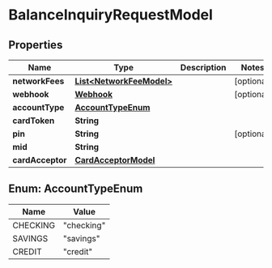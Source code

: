 
# BalanceInquiryRequestModel

## Properties
Name | Type | Description | Notes
------------ | ------------- | ------------- | -------------
**networkFees** | [**List&lt;NetworkFeeModel&gt;**](NetworkFeeModel.md) |  |  [optional]
**webhook** | [**Webhook**](Webhook.md) |  |  [optional]
**accountType** | [**AccountTypeEnum**](#AccountTypeEnum) |  | 
**cardToken** | **String** |  | 
**pin** | **String** |  |  [optional]
**mid** | **String** |  | 
**cardAcceptor** | [**CardAcceptorModel**](CardAcceptorModel.md) |  | 


<a name="AccountTypeEnum"></a>
## Enum: AccountTypeEnum
Name | Value
---- | -----
CHECKING | &quot;checking&quot;
SAVINGS | &quot;savings&quot;
CREDIT | &quot;credit&quot;



